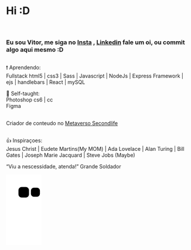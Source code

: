 <h1>Hi :D </h1><br>
<h3>Eu sou <strong>Vitor</strong>, me siga no <a href="https://www.instagram.com/vitorschapieski/">Insta</a> , <a href="https://www.linkedin.com/in/vitor-schapieski-bbb6951b7/">Linkedin</a> fale um oi, ou commit algo aqui mesmo :D </h3>

##
:exclamation: Aprendendo:<br>
Fullstack
html5 | css3 | Sass | Javascript | NodeJs | Express Framework | ejs | handlebars | React | mySQL

:muscle: Self-taught: <br>
Photoshop cs6 | cc <br>
Figma

##
Criador de conteudo no <a href="https://secondlife.com/">Metaverso Secondlife<a>
##
 
:+1: Inspiraçoes: <br>
Jesus Christ | Eudete Martins(My MOM) | Ada Lovelace | Alan Turing | Bill Gates | Joseph Marie Jacquard | Steve Jobs (Maybe)


“Viu a nescessidade, atenda!” Grande Soldador



 
![Snake animation](https://github.com/vitorschapieski/vitorschapieski/blob/output/github-contribution-grid-snake.svg)






